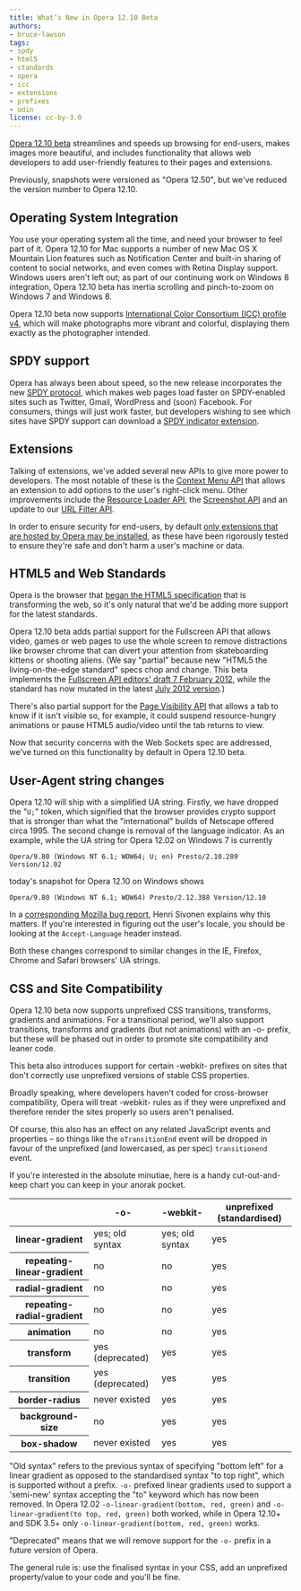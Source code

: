 ```yaml
---
title: What’s New in Opera 12.10 Beta
authors:
- bruce-lawson
tags:
- spdy
- html5
- standards
- opera
- icc
- extensions
- prefixes
- odin
license: cc-by-3.0
---
```


<p><a href="http://www.opera.com/browser/next/">Opera 12.10 beta</a> streamlines and speeds up browsing for end-users, makes images more beautiful, and includes functionality that allows web developers to add user-friendly features to their pages and extensions.</p>
<p>Previously, snapshots were versioned as &quot;Opera 12.50&quot;, but we&#39;ve reduced the version number to Opera 12.10.</p>

<h2>Operating System Integration</h2>

<p>You use your operating system all the time, and need your browser to feel part of it. Opera 12.10 for Mac supports a number of new Mac OS X Mountain Lion features such as Notification Center and built-in sharing of content to social networks, and even comes with Retina Display support. Windows users aren&#39;t left out; as part of our continuing work on Windows 8 integration, Opera 12.10 beta has inertia scrolling and pinch-to-zoom on Windows 7 and Windows 8.</p>

<p>Opera 12.10 beta now supports <a href="http://www.color.org/version4html.xalter">International Color Consortium (ICC) profile v4</a>, which will make photographs more vibrant and colorful, displaying them exactly as the photographer intended.</p>

<h2>SPDY support</h2>

<p>Opera has always been about speed, so the new release incorporates the new <a href="http://en.wikipedia.org/wiki/SPDY">SPDY protocol</a>, which makes web pages load faster on SPDY-enabled sites such as Twitter, Gmail, WordPress and (soon) Facebook. For consumers, things will just work faster, but developers wishing to see which sites have SPDY support can download a <a href="https://addons.opera.com/de/extensions/details/spdy-indicator/">SPDY indicator extension</a>.</p>

<h2>Extensions</h2>

<p>Talking of extensions, we&#39;ve added several new APIs to give more power to developers. The most notable of these is the <a href="https://dev.opera.com/articles/view/extensions-api-contextmenu/">Context Menu API</a> that allows an extension to add options to the user&#39;s right-click menu. Other improvements include the <a href="https://dev.opera.com/articles/view/extensions-api-resourceloader/">Resource Loader API</a>, the <a href="https://dev.opera.com/articles/view/extensions-api-screenshot/">Screenshot API</a> and an update to our <a href="https://dev.opera.com/articles/view/extensions-api-urlfilter/">URL Filter API</a>.</p>

<p>In order to ensure security for end-users, by default <a href="http://my.opera.com/desktopteam/blog/2012/09/06/increased-security-when-installing-extensions">only extensions that are hosted by Opera may be installed</a>, as these have been rigorously tested to ensure they&#39;re safe and don&#39;t harm a user&#39;s machine or data.</p>

<h2>HTML5 and Web Standards</h2>

<p>Opera is the browser that <a href="http://www.whatwg.org/specs/web-apps/current-work/multipage/introduction.html#history-1">began the HTML5 specification</a> that is transforming the web, so it&#39;s only natural that we&#39;d be adding more support for the latest standards.</p>

<p>Opera 12.10 beta adds partial support for the Fullscreen API that allows video, games or web pages to use the whole screen to remove distractions like browser chrome that can divert your attention from skateboarding kittens or shooting aliens. (We say &quot;partial&quot; because new &quot;HTML5 the living-on-the-edge standard&quot; specs chop and change. This beta implements the <a href="http://dvcs.w3.org/hg/fullscreen/raw-file/529a67b8d9f3/Overview.html" rel="nofollow">Fullscreen API editors&#39; draft 7 February 2012</a>, while the standard has now mutated in the latest <a href="http://dvcs.w3.org/hg/fullscreen/raw-file/tip/Overview.html" rel="nofollow">July 2012 version</a>.)</p>

<p>There&#39;s also partial support for the <a href="http://www.w3.org/TR/page-visibility/">Page Visibility API</a> that allows a tab to know if it isn&#39;t visible so, for example, it could suspend resource-hungry animations or pause HTML5 audio/video until the tab returns to view.</p>

<p>Now that security concerns with the Web Sockets spec are addressed, we&#39;ve turned on this functionality by default in Opera 12.10 beta.</p>

 <h2>User-Agent string changes</h2>
<p>Opera 12.10 will ship with a simplified UA string. Firstly, we have dropped the &quot;<code>U;</code>&quot; token, which signified that the browser provides crypto support that is stronger than what the &quot;international&quot; builds of Netscape offered circa 1995. The second change is removal of the language indicator. As an example, while the UA string for Opera 12.02 on Windows 7 is currently</p>

<pre><code>Opera/9.80 (Windows NT 6.1; WOW64; U; en) Presto/2.10.289 Version/12.02</code></pre>

<p>today&#39;s snapshot for Opera 12.10 on Windows shows</p>

<pre><code>Opera/9.80 (Windows NT 6.1; WOW64) Presto/2.12.388 Version/12.10</code></pre>

<p>In a <a href="https://bugzilla.mozilla.org/show_bug.cgi?id=572656#c0">corresponding Mozilla bug report</a>, Henri Sivonen explains why this matters. If you&#39;re interested in figuring out the user&#39;s locale, you should be looking at the <code>Accept-Language</code> header instead.</p>
<p>Both these changes correspond to similar changes in the IE, Firefox, Chrome and Safari browsers&#39; UA strings.</p>
<h2 id="prefixes">CSS and Site Compatibility</h2>

<p>Opera 12.10 beta now supports unprefixed CSS transitions, transforms, gradients and animations. For a transitional period, we&#39;ll also support transitions, transforms and gradients (but not animations) with an -o- prefix, but these will be phased out in order to promote site compatibility and leaner code.</p>

<p>This beta also introduces support for certain -webkit- prefixes on sites that don&#39;t correctly use unprefixed versions of stable CSS properties.</p>
<p class="note">Broadly speaking, where developers haven&#39;t coded for cross-browser compatibility, Opera will treat -webkit- rules as if they were unprefixed and therefore render the sites properly so users aren&#39;t penalised.</p>

<p>Of course, this also has an effect on any related JavaScript events and properties – so things like the <code>oTransitionEnd</code> event will be dropped in favour of the unprefixed (and lowercased, as per spec) <code>transitionend</code> event.</p>

<p>If you&#39;re interested in the absolute minutiae, here is a handy cut-out-and-keep chart you can keep in your anorak pocket.</p>

<table>
 <thead>
	<tr>
	 <th></th>
	 <th id="prefixesColHdr2">-o-</th>
	 <th id="prefixesColHdr3">-webkit-</th>
	 <th id="prefixesColHdr4">unprefixed (standardised)</th>
	</tr>
 </thead>
 <tbody>
	<tr>
	 <th id="prefixesRowHdr2">linear-gradient</th>
	 <td headers="prefixesColHdr2 prefixesRowHdr2">yes; old syntax</td>
	 <td headers="prefixesColHdr3 prefixesRowHdr2">yes; old syntax</td>
	 <td headers="prefixesColHdr4 prefixesRowHdr2">yes</td>
	</tr>
	<tr>
	 <th id="prefixesRowHdr2">repeating-linear-gradient</th>
	 <td headers="prefixesColHdr2 prefixesRowHdr2">no</td>
	 <td headers="prefixesColHdr3 prefixesRowHdr2">no</td>
	 <td headers="prefixesColHdr4 prefixesRowHdr2">yes</td>
	</tr>
	<tr>
	 <th id="prefixesRowHdr2">radial-gradient</th>
	 <td headers="prefixesColHdr2 prefixesRowHdr2">no</td>
	 <td headers="prefixesColHdr3 prefixesRowHdr2">no</td>
	 <td headers="prefixesColHdr4 prefixesRowHdr2">yes</td>
	</tr>
		<tr>
	 <th id="prefixesRowHdr2">repeating-radial-gradient</th>
	 <td headers="prefixesColHdr2 prefixesRowHdr2">no</td>
	 <td headers="prefixesColHdr3 prefixesRowHdr2">no</td>
	 <td headers="prefixesColHdr4 prefixesRowHdr2">yes</td>
	</tr>
	<tr>
	 <th id="prefixesRowHdr3">animation</th>
	 <td headers="prefixesColHdr2 prefixesRowHdr3">no</td>
	 <td headers="prefixesColHdr3 prefixesRowHdr3">no</td>
	 <td headers="prefixesColHdr4 prefixesRowHdr3">yes</td>
	</tr>
	<tr>
	 <th id="prefixesRowHdr4">transform</th>
	 <td headers="prefixesColHdr2 prefixesRowHdr4">yes (deprecated)</td>
	 <td headers="prefixesColHdr3 prefixesRowHdr4">yes</td>
	 <td headers="prefixesColHdr4 prefixesRowHdr4">yes</td>
	</tr>
	<tr>
	 <th id="prefixesRowHdr5">transition</th>
	 <td headers="prefixesColHdr2 prefixesRowHdr5">yes (deprecated)</td>
	 <td headers="prefixesColHdr3 prefixesRowHdr5">yes</td>
	 <td headers="prefixesColHdr4 prefixesRowHdr5">yes</td>
	</tr>
	<tr>
	 <th id="prefixesRowHdr6">border-radius</th>
	 <td headers="prefixesColHdr2 prefixesRowHdr6">never existed</td>
	 <td headers="prefixesColHdr3 prefixesRowHdr6">yes</td>
	 <td headers="prefixesColHdr4 prefixesRowHdr6">yes</td>
	</tr>
	<tr>
	 <th id="prefixesRowHdr7">background-size</th>
	 <td headers="prefixesColHdr2 prefixesRowHdr7">no</td>
	 <td headers="prefixesColHdr3 prefixesRowHdr7">yes</td>
	 <td headers="prefixesColHdr4 prefixesRowHdr7">yes</td>
	</tr>
	<tr>
	 <th id="prefixesRowHdr8">box-shadow</th>
	 <td headers="prefixesColHdr2 prefixesRowHdr8">never existed</td>
	 <td headers="prefixesColHdr3 prefixesRowHdr8">yes</td>
	 <td headers="prefixesColHdr4 prefixesRowHdr8">yes</td>
	</tr>
 </tbody>
</table>
<p>&quot;Old syntax&quot; refers to the previous syntax of specifying &quot;bottom left&quot; for a linear gradient as opposed to the standardised syntax &quot;to top right&quot;, which is supported without a prefix. <code>-o-</code> prefixed linear gradients used to support a &#39;semi-new&#39; syntax accepting the &quot;to&quot; keyword which has now been removed. In Opera 12.02 <code>-o-linear-gradient(bottom, red, green)</code> and <code>-o-linear-gradient(to top, red, green)</code> both worked, while in Opera 12.10+ and SDK 3.5+ only <code>-o-linear-gradient(bottom, red, green)</code> works.</p>
<p>&quot;Deprecated&quot; means that we will remove support for the <code>-o-</code> prefix in a future version of Opera.</p>

<p class="note">The general rule is: use the finalised syntax in your CSS, add an unprefixed property/value to your code and you&#39;ll be fine.</p>
